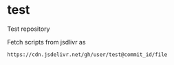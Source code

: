 # test

Test repository

Fetch scripts from jsdlivr as 
```md
https://cdn.jsdelivr.net/gh/user/test@commit_id/file
```
